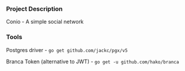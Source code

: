 ### Project Description

Conio - A simple social network

### Tools

Postgres driver - `go get github.com/jackc/pgx/v5`

Branca Token (alternative to JWT) - `go get -u github.com/hako/branca`

